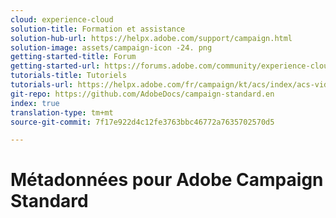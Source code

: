 ```yaml
---
cloud: experience-cloud
solution-title: Formation et assistance
solution-hub-url: https://helpx.adobe.com/support/campaign.html
solution-image: assets/campaign-icon -24. png
getting-started-title: Forum
getting-started-url: https://forums.adobe.com/community/experience-cloud/marketing-cloud/campaign/standard
tutorials-title: Tutoriels
tutorials-url: https://helpx.adobe.com/fr/campaign/kt/acs/index/acs-videos.html
git-repo: https://github.com/AdobeDocs/campaign-standard.en
index: true
translation-type: tm+mt
source-git-commit: 7f17e922d4c12fe3763bbc46772a7635702570d5

---
```



# Métadonnées pour Adobe Campaign Standard
